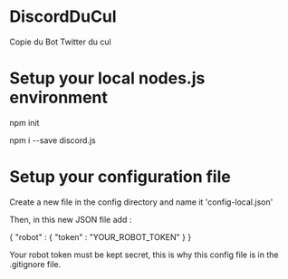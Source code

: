 # DiscordDuCul
Copie du Bot Twitter du cul

# Setup your local nodes.js environment
npm init

npm i --save discord.js

# Setup your configuration file
Create a new file in the config directory and name it 'config-local.json'

Then, in this new JSON file add :

{
    "robot" :
        {
            "token" : "YOUR_ROBOT_TOKEN"
        }
}

Your robot token must be kept secret, this is why this config file is in the .gitignore file.
